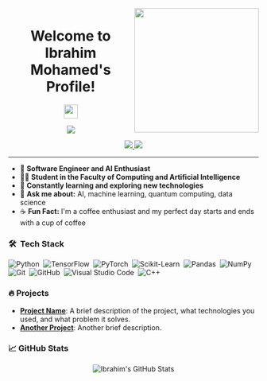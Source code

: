 <img align="right" src="https://c.tenor.com/_DOBjnGspYAAAAAM/code-coding.gif" width="250">

<h1 align="center">Welcome to Ibrahim Mohamed's Profile!</h1>
<p align="center">
  <img src="https://media.giphy.com/media/hvRJCLFzcasrR4ia7z/giphy.gif" width="28">
</p>

<!-- Typing SVG by DenverCoder1 - https://github.com/DenverCoder1/readme-typing-svg -->
<p align="center">
  <a href="https://github.com/DenverCoder1/readme-typing-svg">
    <img src="https://readme-typing-svg.herokuapp.com/?lines=AI%20Developer;Always%20learning%20new%20things&font=Fira%20Code&center=true&width=440&height=45&color=f75c7e&vCenter=true&size=22">
  </a>
</p> 

<p align="center"> 
  <a href="https://www.linkedin.com/in/ibrahim-mohamed-808a66258" target="_blank">
    <img src="https://img.shields.io/badge/-LinkedIn-0077B5?style=for-the-badge&logo=Linkedin&logoColor=white">
  </a>
  <a href="https://t.me/hame99899" target="_blank">
    <img src="https://img.shields.io/badge/-Telegram-0088CC?style=for-the-badge&logo=telegram&logoColor=white">
  </a>
</p>

---

- 🏢 **Software Engineer and AI Enthusiast**
- 👨‍💻 **Student in the Faculty of Computing and Artificial Intelligence**
- 🌱 **Constantly learning and exploring new technologies**
- 💬 **Ask me about:** AI, machine learning, quantum computing, data science
- ☕ **Fun Fact:** I'm a coffee enthusiast and my perfect day starts and ends with a cup of coffee

### 🛠  Tech Stack
![Python](https://img.shields.io/badge/-Python-05122A?style=flat&logo=python)&nbsp;
![TensorFlow](https://img.shields.io/badge/-TensorFlow-05122A?style=flat&logo=tensorflow)&nbsp;
![PyTorch](https://img.shields.io/badge/-PyTorch-05122A?style=flat&logo=pytorch)&nbsp;
![Scikit-Learn](https://img.shields.io/badge/-Scikit%20Learn-05122A?style=flat&logo=scikit-learn)&nbsp;
![Pandas](https://img.shields.io/badge/-Pandas-05122A?style=flat&logo=pandas)&nbsp;
![NumPy](https://img.shields.io/badge/-NumPy-05122A?style=flat&logo=numpy)&nbsp;
![Git](https://img.shields.io/badge/-Git-05122A?style=flat&logo=git)&nbsp;
![GitHub](https://img.shields.io/badge/-GitHub-05122A?style=flat&logo=github)&nbsp;
![Visual Studio Code](https://img.shields.io/badge/-Visual%20Studio%20Code-05122A?style=flat&logo=visual-studio-code&logoColor=007ACC)&nbsp;
![C++](https://img.shields.io/badge/C++-05122A?style=flat&logo=c%2B%2B&logoColor=007ACC)&nbsp;

### 🔥 Projects
- **[Project Name](https://github.com/yourusername/project-name)**: A brief description of the project, what technologies you used, and what problem it solves.
- **[Another Project](https://github.com/yourusername/another-project)**: Another brief description.

### 📈 GitHub Stats
<p align="center">
  <img src="https://github-readme-stats.vercel.app/api?username=yourusername&show_icons=true&theme=radical" alt="Ibrahim's GitHub Stats">
</p>
